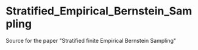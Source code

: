 # Stratified_Empirical_Bernstein_Sampling
Source for the paper "Stratified finite Empirical Bernstein Sampling"
